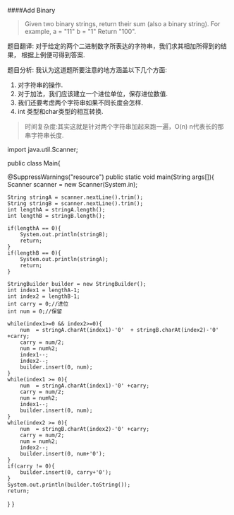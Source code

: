####Add Binary

> Given two binary strings, return their sum (also a binary string).
  For example, a = "11" b = "1" Return "100".

题目翻译: 对于给定的两个二进制数字所表达的字符串，我们求其相加所得到的结果， 根据上例便可得到答案.

题目分析: 我认为这道题所要注意的地方涵盖以下几个方面:
1. 对字符串的操作.
2. 对于加法，我们应该建立一个进位单位，保存进位数值.
3. 我们还要考虑两个字符串如果不同长度会怎样.
4. int 类型和char类型的相互转换.
>时间复杂度:其实这就是针对两个字符串加起来跑一遍，O(n) n代表长的那串字符串长度.



import java.util.Scanner;

public class Main{
	
@SuppressWarnings("resource")
public static void main(String args[]){
	Scanner scanner = new Scanner(System.in);
	
	String stringA = scanner.nextLine().trim();
	String stringB = scanner.nextLine().trim();
	int lengthA = stringA.length();
	int lengthB = stringB.length();
	
	if(lengthA == 0){
		System.out.println(stringB);
		return;
	}
	if(lengthB == 0){
		System.out.println(stringA);
		return;
	}
	
	StringBuilder builder = new StringBuilder();
	int index1 = lengthA-1;
	int index2 = lengthB-1;
	int carry = 0;//进位
	int num = 0;//保留
	
	while(index1>=0 && index2>=0){
		num  = stringA.charAt(index1)-'0'  + stringB.charAt(index2)-'0' +carry;
		carry = num/2;
		num = num%2;
		index1--;
		index2--;
		builder.insert(0, num);
	}
	while(index1 >= 0){
		num  = stringA.charAt(index1)-'0' +carry;
		carry = num/2;
		num = num%2;
		index1--;
		builder.insert(0, num);
	}
	while(index2 >= 0){
		num  = stringB.charAt(index2)-'0' +carry;
		carry = num/2;
		num = num%2;
		index2--;
		builder.insert(0, num+'0');
	}
	if(carry != 0){
		builder.insert(0, carry+'0');
	}
	System.out.println(builder.toString());
	return;
}
}